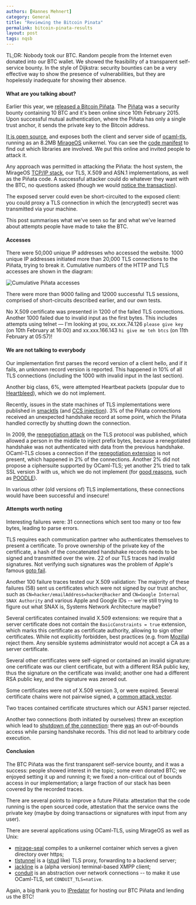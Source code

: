 ```yaml
---
authors: [Hannes Mehnert]
category: General
title: "Reviewing the Bitcoin Pinata"
permalink: bitcoin-pinata-results
layout: post
tags: nqsb
---
```


TL;DR: Nobody took our BTC.  Random people from the Internet even donated
into our BTC wallet.
We showed the feasibility of a
transparent self-service bounty.  In the style of Dijkstra: security
bounties can be a very effective way to show the presence of
vulnerabilities, but they are hopelessly inadequate for showing their
absence.

#### What are you talking about?

Earlier this year, we [released a Bitcoin Piñata](https://mirage.io/blog/announcing-bitcoin-pinata).
The [Piñata](http://ownme.ipredator.se) was a security bounty
containing 10 BTC and it's been online since 10th February 2015.
Upon successful
mutual authentication, where the Piñata has only a single trust anchor, it sends the
private key to the Bitcoin address.

[It is open source](https://github.com/mirleft/btc-pinata),
and exposes both the client and server side of
[ocaml-tls](https://github.com/mirleft/ocaml-tls), running as an 8.2MB
[MirageOS](http://openmirage.org) unikernel.  You can see the [code manifest](https://github.com/mirleft/btc-pinata/blob/master/opam-full.txt) to find out which libraries are involved.  We put this online and invited people to attack it.

Any approach was permitted in attacking the Piñata:
the host system, the MirageOS [TCP/IP
stack](https://github.com/mirage/mirage-tcpip), our TLS,
X.509 and ASN.1 implementations, as well as the Piñata code.
A successful attacker could do whatever they want with the BTC, no
questions asked (though we would [notice the transaction](https://blockchain.info/address/183XuXTTgnfYfKcHbJ4sZeF46a49Fnihdh)).

The exposed server could even be short-circuited to the exposed
client: you could proxy a TLS connection in which the (encrypted!)
secret was transmitted via your machine.

This post summarises what we've seen so far and what we've learned about attempts people have made to take the BTC.

#### Accesses

There were 50,000 unique IP addresses who accessed the website.
1000 unique IP addresses initiated more than 20,000 TLS
connections to the Piñata, trying to break it.  Cumulative numbers of
the HTTP and TLS accesses are shown in the diagram:

<img src="/graphics/pinata_access.png" alt="Cumulative Piñata accesses" />

There were more than 9000 failing and 12000 successful TLS sessions,
comprised of short-circuits described earlier, and our own tests.

No X.509 certificate was presented in 1200 of the failed TLS
connections.  Another 1000 failed due to invalid input as the first
bytes.  This includes attempts using telnet — I'm looking at you,
xx.xxx.74.126 `please give key` (on 10th February at 16:00) and
xx.xxx.166.143 `hi give me teh btcs` (on 11th February at 05:57)!

#### We are not talking to everybody

Our implementation first parses the record version of a client hello,
and if it fails, an unknown record version is reported.  This happened
in 10% of all TLS connections (including the 1000 with invalid input in the
last section).

Another big class, 6%, were attempted Heartbeat packets (popular due
to [Heartbleed](https://en.wikipedia.org/wiki/Heartbleed)), which we
do not implement.

Recently, issues in the state machines of TLS implementations were
published in [smacktls](http://smacktls.com) (and [CCS
injection](http://ccsinjection.lepidum.co.jp/)).  3% of the Piñata connections
received an unexpected handshake record at some point, which the Piñata handled
correctly by shutting down the connection.

In 2009, the [renegotiation
attack](https://en.wikipedia.org/wiki/Transport_Layer_Security#Renegotiation_attack)
on the TLS protocol was published, which allowed a person in the
middle to inject prefix bytes, because a renegotiated handshake was
not authenticated with data from the previous handshake.  OCaml-TLS
closes a connection if the [renegotiation
extension](https://tools.ietf.org/html/rfc5746) is not present, which
happened in 2% of the connections.
Another 2% did not propose a ciphersuite supported by OCaml-TLS; yet
another 2% tried to talk SSL version 3 with us, which we do not
implement (for [good reasons](https://tools.ietf.org/html/rfc7568), such as
[POODLE](https://www.us-cert.gov/ncas/alerts/TA14-290A)).

In various other (old versions of) TLS implementations, these
connections would have been successful and insecure!

#### Attempts worth noting

Interesting failures were: 31 connections which sent too many or too
few bytes, leading to parse errors.

TLS requires each communication partner who authenticates themselves to
present a certificate.  To prove ownership of the private key of the
certificate, a hash of the concatenated handshake records needs to be
signed and transmitted over the wire.  22 of our TLS traces had
invalid signatures.  Not verifying such signatures was the problem of Apple's famous [goto
fail](https://www.imperialviolet.org/2014/02/22/applebug.html).

Another 100 failure traces tested our X.509 validation:
The majority of these failures (58) sent us certificates which were not signed by our trust
anchor, such as `CN=hacker/emailAddress=hacker@hacker` and `CN=Google
Internal SNAX Authority` and various Apple and Google IDs -- we're still trying to figure out what SNAX is, Systems Network Architecture maybe?

Several certificates contained invalid X.509 extensions: we require
that a server certificate does not contain the `BasicConstraints =
true` extension, which marks this certificate as certificate
authority, allowing to sign other certificates.  While not explicitly
forbidden, best practices (e.g. from
[Mozilla](https://wiki.mozilla.org/SecurityEngineering/mozpkix-testing#Behavior_Changes))
reject them.  Any sensible systems administrator would not accept a CA
as a server certificate.

Several other certificates were self-signed or contained an invalid
signature: one certificate was our client certificate, but with a
different RSA public key, thus the signature on the certificate was
invalid; another one had a different RSA public key, and the signature
was zeroed out.

Some certificates were not of X.509 version 3, or were expired.
Several certificate chains were not pairwise signed, a [common attack
vector](https://crypto.stanford.edu/~dabo/pubs/abstracts/ssl-client-bugs.html).

Two traces contained certificate structures which our ASN.1 parser
rejected.

Another two connections (both initiated by ourselves) threw an
exception which lead to [shutdown of the connection](https://github.com/mirleft/btc-pinata/blob/master/logger.ml#L116): there
[was](https://github.com/mirleft/ocaml-tls/commit/80117871679d57dde8c8e3b73392024ef4b42c38)
an out-of-bounds access while parsing handshake records.  This did not
lead to arbitrary code execution.

#### Conclusion

The BTC Piñata was the first transparent self-service bounty, and it
was a success: people showed interest in the topic; some even donated
BTC; we enjoyed setting it up and running it; we fixed a non-critical
out of bounds access in our implementation; a large fraction of our
stack has been covered by the recorded traces.

There are several points to improve a future Piñata: attestation that the code
running is the open sourced code, attestation that the service owns
the private key (maybe by doing transactions or signatures with input
from any user).

There are several applications using OCaml-TLS, using MirageOS as well
as Unix:

- [mirage-seal](https://github.com/mirage/mirage-seal) compiles to
a unikernel container which serves a given directory over https;
- [tlstunnel](https://github.com/hannesm/tlstunnel) is a
([stud](https://github.com/bumptech/stud) like) TLS proxy, forwarding
to a backend server;
- [jackline](https://github.com/hannesm/jackline) is a
(alpha version) terminal-based XMPP client;
- [conduit](https://github.com/mirage/ocaml-conduit) is an abstraction
over network connections -- to make it use OCaml-TLS, set
`CONDUIT_TLS=native`.

Again, a big thank you to [IPredator](https://ipredator.se) for
hosting our BTC Piñata and lending us the BTC!
